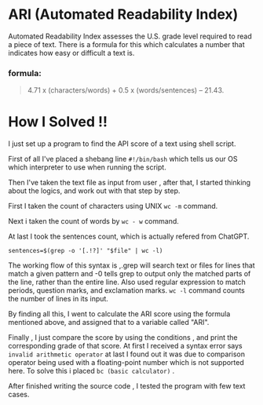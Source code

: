 # ARI (Automated Readability Index)
Automated Readability Index assesses the U.S. grade level required to read a piece of text. There is a formula for this which calculates a number that indicates how easy or difficult a text is.
 ### formula: 
 > 4.71 x (characters/words) + 0.5 x (words/sentences) – 21.43.

 # How I Solved !!

 I just set up a program to find the API score of a text using shell script.
 
 First of all I've placed a shebang line `#!/bin/bash`
 which tells us our OS which interpreter to use when running the script.

 Then I've taken the text file as input from user , after that, I started thinking about the logics, and work out with that step by step.

 First I taken the count of characters using UNIX `wc -m` command.

 Next i taken the count of words by `wc - w` command.

 At last I took the sentences count, which is actually refered from ChatGPT. 
 
 `sentences=$(grep -o '[.!?]' "$file" | wc -l)` 

 The working flow of this syntax is ,.grep will search text or files for lines that match a given pattern and -0 tells grep to output only the matched parts of the line, rather than the entire 
 line. Also used regular expression to match periods, question marks, and exclamation marks. `wc -l` command counts the number of lines in its input.

 
 By finding all this, I went to calculate the ARI score using the formula mentioned above, and assigned that to a variable called "ARI".

 Finally , I just compare the score by using the conditions , and print the corresponding grade of that score. At first I received a syntax error says `invalid arithmetic operator` at last I found 
 out it was due to comparison operator being used with a floating-point number which is not supported here. To solve this i placed `bc (basic calculator)` .

 After finished writing the source code , I tested the program with few text cases.
